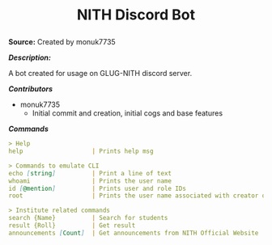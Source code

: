
# <p align="center" style="font-weight: bold;">NITH Discord Bot</p>

**Source:** Created by monuk7735

***Description:***

​A bot created for usage on GLUG-NITH discord server.

***Contributors***

- monuk7735
  - Initial commit and creation, initial cogs and base features

***Commands***

```markdown
> Help
help                   | Prints help msg

> Commands to emulate CLI
echo [string]          | Print a line of text
whoami                 | Prints the user name
id [@mention]          | Prints user and role IDs
root                   | Prints the user name associated with creator of the server

> Institute related commands
search {Name}          | Search for students
result {Roll}          | Get result
announcements [Count]  | Get announcements from NITH Official Website
```
